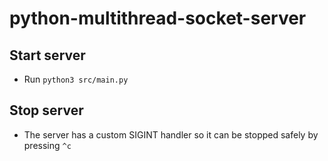 # python-multithread-socket-server

## Start server
- Run `python3 src/main.py`

## Stop server
- The server has a custom SIGINT handler so it can be stopped safely by pressing `^c`
